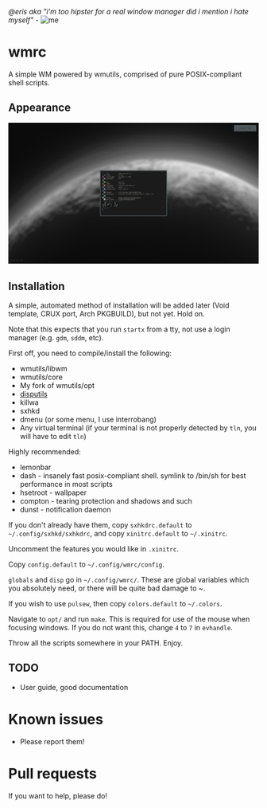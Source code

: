_@eris aka "i'm too hipster for a real window manager did i mention i hate
myself"_ - ![me](https://quitter.se/notice/4693467)

# wmrc

A simple WM powered by wmutils, comprised of pure POSIX-compliant shell scripts.

## Appearance

![wmrc](img/wmrc.png)

## Installation

A simple, automated method of installation will be added later (Void template, CRUX port, Arch PKGBUILD), but not yet. Hold on.

Note that this expects that you run `startx` from a tty, not use a login manager (e.g. `gdm`, `sddm`, etc).

First off,  you need to compile/install the following:

* wmutils/libwm
* wmutils/core
* My fork of wmutils/opt
* [disputils](https://github.com/ix/disputils)
* killwa
* sxhkd
* dmenu (or some menu, I use interrobang)
* Any virtual terminal (if your terminal is not properly detected by `tln`, you will have to edit `tln`)

Highly recommended:

* lemonbar
* dash - insanely fast posix-compliant shell. symlink to /bin/sh for best performance in most scripts
* hsetroot - wallpaper
* compton - tearing protection and shadows and such
* dunst - notification daemon

If you don't already have them, copy `sxhkdrc.default` to `~/.config/sxhkd/sxhkdrc`, and copy `xinitrc.default` to `~/.xinitrc`.

Uncomment the features you would like in `.xinitrc`.

Copy `config.default` to `~/.config/wmrc/config`.

`globals` and `disp` go in `~/.config/wmrc/`. These are global variables which
you absolutely need, or there will be quite bad damage to ~.

If you wish to use `pulsew`, then copy `colors.default` to `~/.colors`.

Navigate to `opt/` and run `make`. This is required for use of the mouse when focusing windows. If you do not want this, change `4` to `7` in `evhandle`.

Throw all the scripts somewhere in your PATH. Enjoy.

## TODO

* User guide, good documentation

# Known issues

* Please report them!

# Pull requests

If you want to help, please do!
